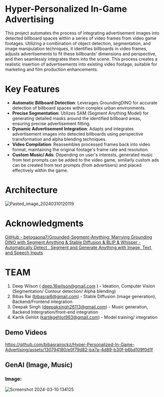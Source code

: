 # Hyper-Personalized In-Game Advertising
This project automates the process of integrating advertisement images into detected billboard spaces within a series of video frames from video game footages. Utilizing a combination of object detection, segmentation, and image manipulation techniques, it identifies billboards in video frames, adjusts advertisements to fit these billboards' dimensions and perspective, and then seamlessly integrates them into the scene. This process creates a realistic insertion of advertisements into existing video footage, suitable for marketing and film production enhancements.

# Key Features

- **Automatic Billboard Detection**: Leverages GroundingDINO for accurate detection of billboard spaces within complex urban environments.
- **Precise Segmentation**: Utilizes SAM (Segment Anything Model) for generating detailed masks around the identified billboard areas, ensuring precise advertisement fitting.
- **Dynamic Advertisement Integration**: Adapts and integrates advertisement images into detected billboards using perspective transformation and alpha blending techniques.
- **Video Compilation**: Reassembles processed frames back into video format, maintaining the original footage's frame rate and resolution.
- **Custom Music/ Ads**: Depending on user's interests, generated music from text prompts can be added to the video game, similarly custom ads can be created from text prompts (from advertisers) and placed effectively within the game.


# Architecture 
![Pasted_image_20240310120119](https://github.com/bibasrairockz/Hyper-Personalized-In-Game-Advertising/assets/130794180/a3013527-4627-40d2-a8ff-b9f73363c997)  

# Acknowledgments
[GitHub - betogaona7/Grounded-Segment-Anything: Marrying Grounding DINO with Segment Anything & Stable Diffusion & BLIP & Whisper - Automatically Detect , Segment and Generate Anything with Image, Text, and Speech Inputs](https://github.com/betogaona7/Grounded-Segment-Anything?tab=readme-ov-file)

# TEAM
1. Deep Wilson ( deep.16wilson@gmail.com ) - Ideation, Computer Vision (Segmentation/ Contour detection/ Alpha blending)
2. Bibas Rai (bibasrai6@gmail.com) - Stable Diffusion (image generation), Backend/Frontend integration 
3. Deepak Singh (deepaksingh26113@gmail.com) - Music generation, Backend Intergration/front-end integration 
4. Kartik Gehlot (kartikgehlot963@gmail.com) - Model training/ integration
  
## Demo Videos  


https://github.com/bibasrairockz/Hyper-Personalized-In-Game-Advertising/assets/130794180/e0f79d82-ba7a-4d89-b30f-b6bd109f0d1f  


## GenAI (Image, Music)   
### Image:  

![Screenshot 2024-03-10 134125](https://github.com/bibasrairockz/Hyper-Personalized-In-Game-Advertising/assets/130794180/af495c5a-5bc6-4d91-bb68-ce082c537730)






